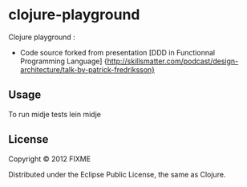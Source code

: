 # clojure-playground

Clojure playground :
 * Code source forked from presentation [DDD in Functionnal Programming Language] {http://skillsmatter.com/podcast/design-architecture/talk-by-patrick-fredriksson}
  
## Usage

To run midje tests
lein midje

## License

Copyright © 2012 FIXME

Distributed under the Eclipse Public License, the same as Clojure.

